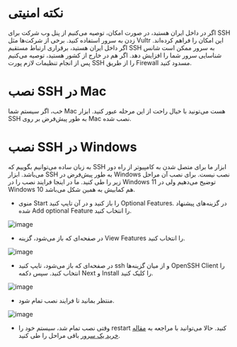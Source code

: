 # نکته امنیتی

اگر در داخل ایران هستید، در صورت امکان، توصیه می‌کنیم از پنل وب شرکت برای SSH زدن به سرور استفاده کنید. برخی از شرکت‌ها مثل Vultr این امکان را فراهم کرده‌اند. اگر داخل ایران هستید، برقراری ارتباط مستقیم SSH به سرور ممکن است شانس شناسایی سرور شما را افزایش دهد. اگر هم در خارج از کشور هستید، توصیه می‌کنیم پس از انجام تنظیمات لازم پورت SSH را از طریق Firewall مسدود کنید.

# نصب SSH در Mac

خب، اگر سیستم شما Mac هست می‌تونید با خیال راحت از این مرحله عبور کنید. ابزار SSH به طور پیش‌فرض بر روی Mac نصب شده.

# نصب SSH در Windows

به زبان ساده می‌توانیم بگوییم که SSH ابزار ما برای متصل شدن به کامپیوتر از راه دور می‌باشد. ابزار SSH به طور پیش‌فرض در Windows نصب نیست. برای نصب آن مراحل زیر را طی کنید. ما در اینجا فرایند نصب را در Windows 11 توضیح می‌دهیم ولی در Windows 10‌ هم کمابیش به همین شکل می‌باشد.

* منوی Start را باز کنید و در آن تایپ کنید Optional Features. در گزینه‌های پیشنهاد شده Add optional Feature را انتخاب کنید.

![image](https://user-images.githubusercontent.com/118040490/202825016-6523de0c-6fae-40b1-9764-e93c567aff2f.png)

* در صفحه‌ای که باز می‌شود،‌ گزینه View Features را انتخاب کنید.

![image](https://user-images.githubusercontent.com/118040490/202825063-bae3fa03-326b-4c4f-907f-55a928b0c4b5.png)

* در صفحه‌ای که باز می‌شود، تایپ کنید ssh و از میان گزینه‌ها OpenSSH Client را انتخاب کنید. سپس دکمه Next و Install را کلیک کنید.

![image](https://user-images.githubusercontent.com/118040490/202825135-05d18d3c-05ad-4b6c-b499-dfc1ba27f74b.png)

* منتظر بمانید تا فرایند نصب تمام شود.

![image](https://user-images.githubusercontent.com/118040490/202825255-d8bed77b-118a-4c94-bbc2-3145299f2b28.png)

* وقتی نصب تمام شد، سیستم خود را restart‌ کنید. حالا می‌توانید با مراجعه به [مقاله خرید یک سرور](https://github.com/iranxray/hope/blob/main/buy-server.md) باقی مراحل را طی کنید.
